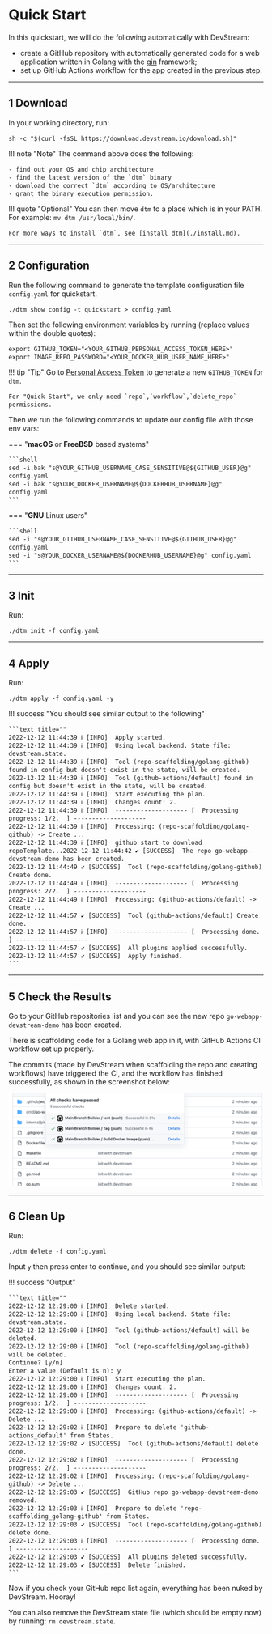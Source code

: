 # Quick Start

In this quickstart, we will do the following automatically with DevStream:

- create a GitHub repository with automatically generated code for a web application written in Golang with the [gin](https://github.com/gin-gonic/gin) framework;
- set up GitHub Actions workflow for the app created in the previous step.

---

## 1 Download

In your working directory, run:

```shell
sh -c "$(curl -fsSL https://download.devstream.io/download.sh)"
```

<script id="asciicast-TqB17iqGyksHVKOMNVDqSqgQn" src="https://asciinema.org/a/TqB17iqGyksHVKOMNVDqSqgQn.js" async></script>

!!! note "Note"
    The command above does the following:
 
    - find out your OS and chip architecture
    - find the latest version of the `dtm` binary
    - download the correct `dtm` according to OS/architecture
    - grant the binary execution permission.

!!! quote "Optional"
    You can then move `dtm` to a place which is in your PATH. For example: `mv dtm /usr/local/bin/`.
    
    For more ways to install `dtm`, see [install dtm](./install.md).

---

## 2 Configuration

Run the following command to generate the template configuration file `config.yaml` for quickstart.

```shell
./dtm show config -t quickstart > config.yaml
```

Then set the following environment variables by running (replace values within the double quotes):

```shell
export GITHUB_TOKEN="<YOUR_GITHUB_PERSONAL_ACCESS_TOKEN_HERE>"
export IMAGE_REPO_PASSWORD="<YOUR_DOCKER_HUB_USER_NAME_HERE>"
```

!!! tip "Tip"
    Go to [Personal Access Token](https://github.com/settings/tokens/new) to generate a new `GITHUB_TOKEN` for `dtm`.
    
    For "Quick Start", we only need `repo`,`workflow`,`delete_repo` permissions.

Then we run the following commands to update our config file with those env vars:

===  "**macOS** or **FreeBSD** based systems"

    ```shell
    sed -i.bak "s@YOUR_GITHUB_USERNAME_CASE_SENSITIVE@${GITHUB_USER}@g" config.yaml
    sed -i.bak "s@YOUR_DOCKER_USERNAME@${DOCKERHUB_USERNAME}@g" config.yaml
    ```

=== "**GNU** Linux users"
 
    ```shell
    sed -i "s@YOUR_GITHUB_USERNAME_CASE_SENSITIVE@${GITHUB_USER}@g" config.yaml
    sed -i "s@YOUR_DOCKER_USERNAME@${DOCKERHUB_USERNAME}@g" config.yaml
    ```

<script id="asciicast-4yp3VlJZ3WsPbuVwlh6GsXTJI" src="https://asciinema.org/a/4yp3VlJZ3WsPbuVwlh6GsXTJI.js" async></script>

---

## 3 Init

Run:

```shell
./dtm init -f config.yaml
```

<script id="asciicast-p3Uq9NuC5R53gRrUYmd6aMMRx" src="https://asciinema.org/a/p3Uq9NuC5R53gRrUYmd6aMMRx.js" async></script>

---

## 4 Apply

Run:

```shell
./dtm apply -f config.yaml -y
```

!!! success "You should see similar output to the following"

    ```text title=""
    2022-12-12 11:44:39 ℹ [INFO]  Apply started.
    2022-12-12 11:44:39 ℹ [INFO]  Using local backend. State file: devstream.state.
    2022-12-12 11:44:39 ℹ [INFO]  Tool (repo-scaffolding/golang-github) found in config but doesn't exist in the state, will be created.
    2022-12-12 11:44:39 ℹ [INFO]  Tool (github-actions/default) found in config but doesn't exist in the state, will be created.
    2022-12-12 11:44:39 ℹ [INFO]  Start executing the plan.
    2022-12-12 11:44:39 ℹ [INFO]  Changes count: 2.
    2022-12-12 11:44:39 ℹ [INFO]  -------------------- [  Processing progress: 1/2.  ] --------------------
    2022-12-12 11:44:39 ℹ [INFO]  Processing: (repo-scaffolding/golang-github) -> Create ...
    2022-12-12 11:44:39 ℹ [INFO]  github start to download repoTemplate...2022-12-12 11:44:42 ✔ [SUCCESS]  The repo go-webapp-devstream-demo has been created.
    2022-12-12 11:44:49 ✔ [SUCCESS]  Tool (repo-scaffolding/golang-github) Create done.
    2022-12-12 11:44:49 ℹ [INFO]  -------------------- [  Processing progress: 2/2.  ] --------------------
    2022-12-12 11:44:49 ℹ [INFO]  Processing: (github-actions/default) -> Create ...
    2022-12-12 11:44:57 ✔ [SUCCESS]  Tool (github-actions/default) Create done.
    2022-12-12 11:44:57 ℹ [INFO]  -------------------- [  Processing done.  ] --------------------
    2022-12-12 11:44:57 ✔ [SUCCESS]  All plugins applied successfully.
    2022-12-12 11:44:57 ✔ [SUCCESS]  Apply finished.
    ```

---

## 5 Check the Results

Go to your GitHub repositories list and you can see the new repo `go-webapp-devstream-demo` has been created.

There is scaffolding code for a Golang web app in it, with GitHub Actions CI workflow set up properly.

The commits (made by DevStream when scaffolding the repo and creating workflows) have triggered the CI, and the workflow has finished successfully, as shown in the screenshot below:

![](./images/quickstart.png)

---

## 6 Clean Up

Run:

```shell
./dtm delete -f config.yaml
```

Input `y` then press enter to continue, and you should see similar output:

!!! success "Output"

    ```text title=""
    2022-12-12 12:29:00 ℹ [INFO]  Delete started.
    2022-12-12 12:29:00 ℹ [INFO]  Using local backend. State file: devstream.state.
    2022-12-12 12:29:00 ℹ [INFO]  Tool (github-actions/default) will be deleted.
    2022-12-12 12:29:00 ℹ [INFO]  Tool (repo-scaffolding/golang-github) will be deleted.
    Continue? [y/n]
    Enter a value (Default is n): y
    2022-12-12 12:29:00 ℹ [INFO]  Start executing the plan.
    2022-12-12 12:29:00 ℹ [INFO]  Changes count: 2.
    2022-12-12 12:29:00 ℹ [INFO]  -------------------- [  Processing progress: 1/2.  ] --------------------
    2022-12-12 12:29:00 ℹ [INFO]  Processing: (github-actions/default) -> Delete ...
    2022-12-12 12:29:02 ℹ [INFO]  Prepare to delete 'github-actions_default' from States.
    2022-12-12 12:29:02 ✔ [SUCCESS]  Tool (github-actions/default) delete done.
    2022-12-12 12:29:02 ℹ [INFO]  -------------------- [  Processing progress: 2/2.  ] --------------------
    2022-12-12 12:29:02 ℹ [INFO]  Processing: (repo-scaffolding/golang-github) -> Delete ...
    2022-12-12 12:29:03 ✔ [SUCCESS]  GitHub repo go-webapp-devstream-demo removed.
    2022-12-12 12:29:03 ℹ [INFO]  Prepare to delete 'repo-scaffolding_golang-github' from States.
    2022-12-12 12:29:03 ✔ [SUCCESS]  Tool (repo-scaffolding/golang-github) delete done.
    2022-12-12 12:29:03 ℹ [INFO]  -------------------- [  Processing done.  ] --------------------
    2022-12-12 12:29:03 ✔ [SUCCESS]  All plugins deleted successfully.
    2022-12-12 12:29:03 ✔ [SUCCESS]  Delete finished.
    ```

Now if you check your GitHub repo list again, everything has been nuked by DevStream. Hooray!

You can also remove the DevStream state file (which should be empty now) by running: `rm devstream.state`.
